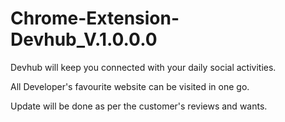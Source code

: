 # Chrome-Extension-Devhub_V.1.0.0.0
Devhub will keep you connected with your daily social activities. 

All Developer's favourite website can be visited in one go.

Update will be done as per the customer's reviews and wants.
